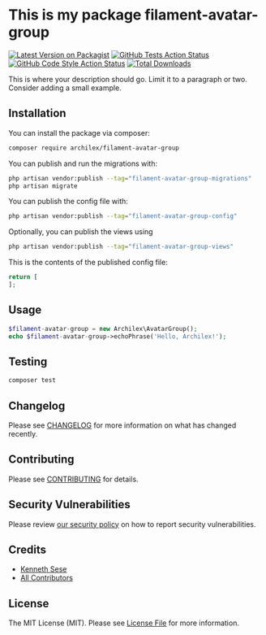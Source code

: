 # This is my package filament-avatar-group

[![Latest Version on Packagist](https://img.shields.io/packagist/v/archilex/filament-avatar-group.svg?style=flat-square)](https://packagist.org/packages/archilex/filament-avatar-group)
[![GitHub Tests Action Status](https://img.shields.io/github/workflow/status/archilex/filament-avatar-group/run-tests?label=tests)](https://github.com/archilex/filament-avatar-group/actions?query=workflow%3Arun-tests+branch%3Amain)
[![GitHub Code Style Action Status](https://img.shields.io/github/workflow/status/archilex/filament-avatar-group/Check%20&%20fix%20styling?label=code%20style)](https://github.com/archilex/filament-avatar-group/actions?query=workflow%3A"Check+%26+fix+styling"+branch%3Amain)
[![Total Downloads](https://img.shields.io/packagist/dt/archilex/filament-avatar-group.svg?style=flat-square)](https://packagist.org/packages/archilex/filament-avatar-group)



This is where your description should go. Limit it to a paragraph or two. Consider adding a small example.

## Installation

You can install the package via composer:

```bash
composer require archilex/filament-avatar-group
```

You can publish and run the migrations with:

```bash
php artisan vendor:publish --tag="filament-avatar-group-migrations"
php artisan migrate
```

You can publish the config file with:

```bash
php artisan vendor:publish --tag="filament-avatar-group-config"
```

Optionally, you can publish the views using

```bash
php artisan vendor:publish --tag="filament-avatar-group-views"
```

This is the contents of the published config file:

```php
return [
];
```

## Usage

```php
$filament-avatar-group = new Archilex\AvatarGroup();
echo $filament-avatar-group->echoPhrase('Hello, Archilex!');
```

## Testing

```bash
composer test
```

## Changelog

Please see [CHANGELOG](CHANGELOG.md) for more information on what has changed recently.

## Contributing

Please see [CONTRIBUTING](.github/CONTRIBUTING.md) for details.

## Security Vulnerabilities

Please review [our security policy](../../security/policy) on how to report security vulnerabilities.

## Credits

- [Kenneth Sese](https://github.com/archilex)
- [All Contributors](../../contributors)

## License

The MIT License (MIT). Please see [License File](LICENSE.md) for more information.

